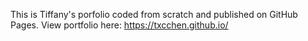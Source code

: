 This is Tiffany's porfolio coded from scratch and published on GitHub Pages. View portfolio here: https://txcchen.github.io/
